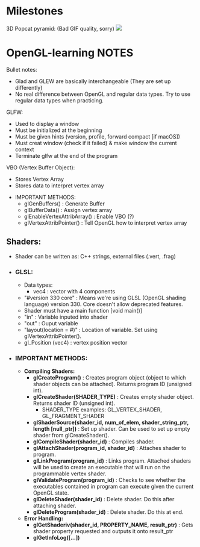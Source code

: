 # Milestones

3D Popcat pyramid: (Bad GIF quality, sorry)
![](https://github.com/SlygoPika/OpenGL-learning/blob/main/CatPyramid.gif)

# OpenGL-learning NOTES

Bullet notes:
  - Glad and GLEW are basically interchangeable (They are set up differently)
  - No real difference between OpenGL and regular data types. Try to use regular data types when practicing.

GLFW:
  - Used to display a window
  - Must be initialized at the beginning
  - Must be given hints (version, profile, forward compact [if macOS])
  - Must creat window (check if it failed) & make window the current context
  - Terminate glfw at the end of the program


VBO (Vertex Buffer Object):
  - Stores Vertex Array
  - Stores data to interpret vertex array
  * IMPORTANT METHODS:
    - glGenBuffers() : Generate Buffer
    - glBufferData() : Assign vertex array
    - glEnableVertexAttribArray() : Enable VBO (?)
    - glVertexAttribPointer() : Tell OpenGL how to interpret vertex array

## Shaders:
  * Shader can be written as: C++ strings, external files (.vert, .frag)
  * ### GLSL:
    - Data types:
      - vec4 : vector with 4 components
    - "#version 330 core" : Means we're using GLSL (OpenGL shading language) version 330. Core doesn't allow deprecated features.
    - Shader must have a main function [void main()]
    - "in" : Variable inputed into shader
    - "out" : Ouput variable
    - "layout(location = #)" : Location of variable. Set using glVertexAttribPointer().
    - gl_Position (vec4) : vertex position vector
    
  * ### IMPORTANT METHODS:
    + **Compiling Shaders:**
      - **glCreateProgram()** : Creates program object (object to which shader objects can be attached). Returns program ID (unsigned int).
      - **glCreateShader(SHADER_TYPE)** : Creates empty shader object. Returns shader ID (unsigned int).
        - SHADER_TYPE examples: GL_VERTEX_SHADER, GL_FRAGMENT_SHADER
      - **glShaderSource(shader_id, num_of_elem, shader_string_ptr, length [null_ptr])** : Set up shader. Can be used to set up empty shader from glCreateShader().
      - **glCompileShader(shader_id)** : Compiles shader.
      - **glAttachShader(program_id, shader_id)** : Attaches shader to program.
      - **glLinkProgram(program_id)** : Links program. Attached shaders will be used to create an executable that will run on the programmable vertex shader.
      - **glValidateProgram(program_id)** : Checks to see whether the executables contained in program can execute given the current OpenGL state.
      - **glDeleteShader(shader_id)** : Delete shader. Do this after attaching shader.
      - **glDeleteProgram(shader_id)** : Delete shader. Do this at end.
    + **Error Handling:**
      - **glGetShaderiv(shader_id, PROPERTY_NAME, result_ptr)** : Gets shader property requested and outputs it onto result_ptr
      - **glGetInfoLog([...])**
      
    
